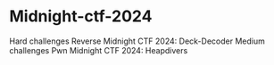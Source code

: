 # Midnight-ctf-2024
Hard challenges Reverse Midnight CTF 2024: Deck-Decoder
Medium challenges Pwn Midnight CTF 2024: Heapdivers
